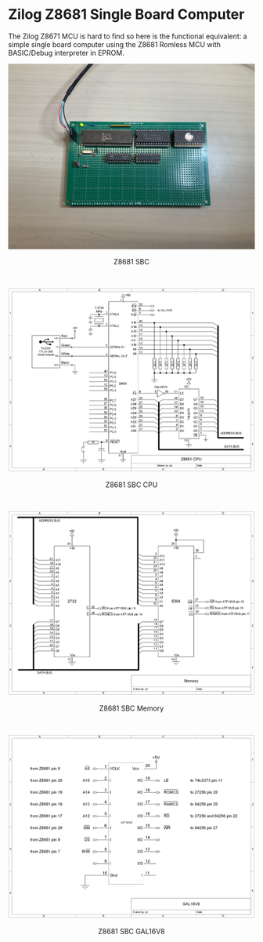 # Zilog Z8681 Single Board Computer
The Zilog Z8671 MCU is hard to find so here is the functional equivalent: a simple single board computer using the Z8681 Romless MCU with BASIC/Debug interpreter in EPROM.

<p align="center"><img src="/images/Z8681 SBC.JPG"/>
<p align="center">Z8681 SBC</p><br>

<p align="center"><img src="/images/Z8681 SBC CPU.png"/>
<p align="center">Z8681 SBC CPU</p><br>

<p align="center"><img src="/images/Z8681 SBC Memory.png"/>
<p align="center">Z8681 SBC Memory</p><br>

<p align="center"><img src="/images/Z8681 SBC GAL16V10.png"/>
<p align="center">Z8681 SBC GAL16V8</p><br>
